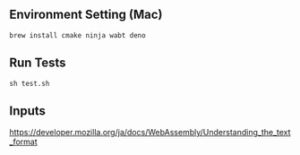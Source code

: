 ## Environment Setting (Mac)

```
brew install cmake ninja wabt deno
```

## Run Tests

```
sh test.sh
```

## Inputs

https://developer.mozilla.org/ja/docs/WebAssembly/Understanding_the_text_format